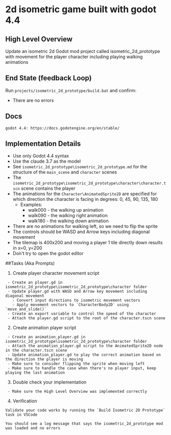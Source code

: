 # 2d isometric game built with godot 4.4

## High Level Overview

Update an isometric 2d Godot mod project called isometric_2d_prototype with movement for the player character including playing walking animations

## End State (feedback Loop)

Run `projects/isometric_2d_prototype/build.bat` and confirm:
- There are no errors

## Docs

    godot 4.4: https://docs.godotengine.org/en/stable/

## Implementation Details
 - Use only Godot 4.4 syntax
 - Use the claude 3.7 as the model
 - See `isometric_2d_prototype\isometric_2d_prototype.md` for the structure of the `main_scene` and `character` scenes
 - The `isometric_2d_prototype\isometric_2d_prototype\character\character.tscn` scene contains the player
 - The animations for the `Character\AnimatedSprite2D` are specified for which direction the character is facing in degrees: 0, 45, 90, 135, 180
    - Examples:
        - walk000 - the walking up animation
        - walk090 - the walking right animation
        - walk180 - the walking down animation
 - There are no animations for walking left, so we need to flip the sprite
 - The controls should be WASD and Arrow keys including diagonal movement
 - The tilemap is 400x200 and moving a player 1 tile directly down results in x=0, y=200
 - Don't try to open the godot editor

##Tasks (Aka Prompts)

1. Create player character movement script
```
 - Create an player.gd in isometric_2d_prototype\isometric_2d_prototype\character folder
 - Update player.gd with WASD and Arrow key movement including diagonal movement
   - Convert input directions to isometric movement vectors
   - Apply movement vectors to `CharacterBody2D` using `move_and_slide()`
 - Create an export variable to control the speed of the character
 - Attach the player.gd script to the root of the character.tscn scene
```

2. Create animation player script
```
 - Create an animation_player.gd in isometric_2d_prototype\isometric_2d_prototype\character folder
 - Attach the animation_player.gd script to the AnimatedSprite2D node in the character.tscn scene
 - Update animation_player.gd to play the correct animation based on the direction the player is moving
 - Make sure to consider flipping the sprite when moving left
 - Make sure to handle the case when there's no player input, keep playing the last animation
```

3. Double check your implementation
```
 - Make sure the High Level Overview was implemented correctly
```

4. Verification
```
Validate your code works by running the `Build Isometric 2D Prototype` task in VSCode

You should see a log message that says the isometric_2d_prototype mod was loaded and no errors
```